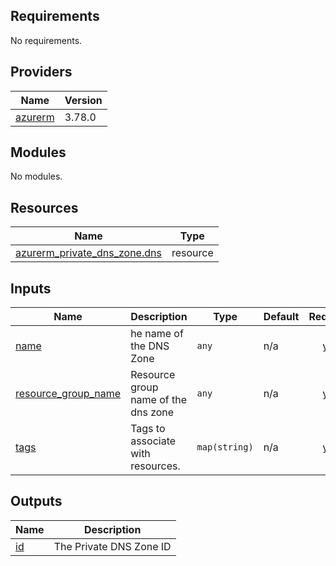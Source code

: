<!-- BEGIN_TF_DOCS -->
## Requirements

No requirements.

## Providers

| Name | Version |
|------|---------|
| <a name="provider_azurerm"></a> [azurerm](#provider\_azurerm) | 3.78.0 |

## Modules

No modules.

## Resources

| Name | Type |
|------|------|
| [azurerm_private_dns_zone.dns](https://registry.terraform.io/providers/hashicorp/azurerm/latest/docs/resources/private_dns_zone) | resource |

## Inputs

| Name | Description | Type | Default | Required |
|------|-------------|------|---------|:--------:|
| <a name="input_name"></a> [name](#input\_name) | he name of the DNS Zone | `any` | n/a | yes |
| <a name="input_resource_group_name"></a> [resource\_group\_name](#input\_resource\_group\_name) | Resource group name of the dns zone | `any` | n/a | yes |
| <a name="input_tags"></a> [tags](#input\_tags) | Tags to associate with resources. | `map(string)` | n/a | yes |

## Outputs

| Name | Description |
|------|-------------|
| <a name="output_id"></a> [id](#output\_id) | The Private DNS Zone ID |
<!-- END_TF_DOCS -->